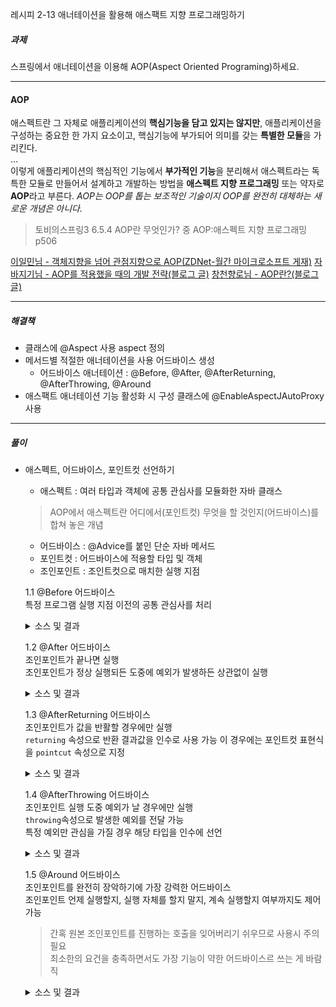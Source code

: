 레시피 2-13 애너테이션을 활용해 애스팩트 지향 프로그래밍하기

##### 과제
스프링에서 애너테이션을 이용해 AOP(Aspect Oriented Programing)하세요.

---

  #### AOP
  애스펙트란 그 자체로 애플리케이션의 **핵심기능을 담고 있지는 않지만**, 애플리케이션을 구성하는 중요한 한 가지 요소이고, 핵심기능에 부가되어 의미를 갖는 **특별한 모듈**을 가리킨다.    
  ...    
  이렇게 애플리케이션의 핵심적인 기능에서 **부가적인 기능**을 분리해서 애스펙트라는 독특한 모듈로 만들어서 설계하고 개발하는 방법을 **애스펙트 지향 프로그래밍** 또는 약자로 **AOP**라고 부른다. _AOP는 OOP를 톱는 보조적인 기술이지 OOP를 완전히 대체하는 새로운 개념은 아니다._
  > 토비의스프링3 6.5.4 AOP란 무엇인가? 중 AOP:애스펙트 지향 프로그래밍 p506

  [이일민님 - 객체지향을 넘어 관점지향으로 AOP(ZDNet-월간 마이크로소프트 게재)](http://www.zdnet.co.kr/news/news_view.asp?artice_id=00000039147106)
  [자바지기님 - AOP를 적용했을 때의 개발 전략(블로그 글)](http://www.javajigi.net/pages/viewpage.action?pageId=1066)
  [창천향로님 - AOP란?(블로그 글)](https://jojoldu.tistory.com/71?category=635883)

---

##### 해결책
* 클래스에 @Aspect 사용 aspect 정의
* 메서드별 적절한 애너테이션을 사용 어드바이스 생성
    * 어드바이스 애너테이션 : @Before, @After, @AfterReturning, @AfterThrowing, @Around
* 애스팩트 애너테이션 기능 활성화 시 구성 클래스에 @EnableAspectJAutoProxy 사용

---

##### 풀이
* 애스펙트, 어드바이스, 포인트컷 선언하기
    * 애스펙트 : 여러 타입과 객체에 공통 관심사를 모듈화한 자바 클래스
    > AOP에서 애스펙트란 어디에서(포인트컷) 무엇을 할 것인지(어드바이스)를 합쳐 놓은 개념
    * 어드바이스 : @Advice를 붙인 단순 자바 메서드
    * 포인트컷 : 어드바이스에 적용할 타입 및 객체
    * 조인포인트 : 조인트컷으로 매치한 실행 지점

    1.1 @Before 어드바이스    
    특정 프로그램 실행 지점 이전의 공통 관심사를 처리
    <details>
    <summary>소스 및 결과</summary>

    ```java
    // 애스펙트 전용 전
    1.0 + 2.0 = 3.0
    4.0 - 3.0 = 1.0
    2.0 * 3.0 = 6.0
    4.0 / 2.0 = 2.0
    10.0 kilogram = 22.0 pound
    5.0 kilometer = 3.1 mile

    @Aspect
    @Component
    public class CalculatorLoggingAspect {
        private Logger log = LoggerFactory.getLogger(this.getClass());
        @Before("execution(* *.*(..))")
        public void logBefore(JoinPoint joinPoint) {
            log.info("The method {}() begins with {} ", joinPoint.getSignature().getName(), Arrays.toString(joinPoint.getArgs()));
        }
      }
    // 적용 후
    INFO  ulator.CalculatorLoggingAspect - The method add() begins with [1.0, 2.0] 
    1.0 + 2.0 = 3.0
    INFO  ulator.CalculatorLoggingAspect - The method sub() begins with [4.0, 3.0] 
    4.0 - 3.0 = 1.0
    INFO  ulator.CalculatorLoggingAspect - The method mul() begins with [2.0, 3.0] 
    2.0 * 3.0 = 6.0
    INFO  ulator.CalculatorLoggingAspect - The method div() begins with [4.0, 2.0] 
    4.0 / 2.0 = 2.0
    INFO  ulator.CalculatorLoggingAspect - The method kilogramToPound() begins with [10.0] 
    10.0 kilogram = 22.0 pound
    INFO  ulator.CalculatorLoggingAspect - The method kilometerToMile() begins with [5.0] 
    5.0 kilometer = 3.1 mile
    ```
    </details>
    
    1.2 @After 어드바이스    
    조인포인트가 끝나면 실행    
    조인포인트가 정상 실행되든 도중에 예외가 발생하든 상관없이 실행
    <details>
        <summary>소스 및 결과</summary>

    ```java
    @Aspect
    @Component
    public class CalculatorLoggingAspect {
        ...
        @After("execution(* *.*(..))")
        public void logAfter(JoinPoint joinPoint) {
            log.info("The method {}() ends", joinPoint.getSignature().getName());
        }
      }
    // 적용 후
    - The method add() begins with [1.0, 2.0] 
    1.0 + 2.0 = 3.0
    - The method add() ends
    - The method sub() begins with [4.0, 3.0] 
    4.0 - 3.0 = 1.0
    - The method sub() ends
    - The method mul() begins with [2.0, 3.0] 
    2.0 * 3.0 = 6.0
    - The method mul() ends
    - The method div() begins with [4.0, 2.0] 
    4.0 / 2.0 = 2.0
    - The method div() ends
    - The method kilogramToPound() begins with [10.0] 
    10.0 kilogram = 22.0 pound
    - The method kilogramToPound() ends
    - The method kilometerToMile() begins with [5.0] 
    5.0 kilometer = 3.1 mile
    - The method kilometerToMile() ends
    ```
    </details>

    1.3 @AfterReturning 어드바이스    
    조인포인트가 값을 반활할 경우에만 실행    
    `returning` 속성으로 반환 결과값을 인수로 사용 가능 이 경우에는 포인트컷 표현식을 `pointcut` 속성으로 지정
    <details>
    <summary>소스 및 결과</summary>

    ```java
    @Aspect
    @Component
    public class CalculatorLoggingAspect {
        ...
        //@After("execution(* *.*(..))")
        //public void logAfter(JoinPoint joinPoint) {
        //    log.info("The method {}() ends", joinPoint.getSignature().getName());
        //}
        @AfterReturning(
            pointcut = "execution(* *.*(..))",
            returning = "result")
        public void logAfterReturning(JoinPoint joinPoint, Object result) {
            log.info("The method {}() ends with {}", joinPoint.getSignature().getName(), result);
        }
      }
    // 적용 후
    - The method add() begins with [1.0, 2.0] 
    1.0 + 2.0 = 3.0
    - The method add() ends with 3.0
    - The method sub() begins with [4.0, 3.0] 
    4.0 - 3.0 = 1.0
    - The method sub() ends with 1.0
    - The method mul() begins with [2.0, 3.0] 
    2.0 * 3.0 = 6.0
    - The method mul() ends with 6.0
    - The method div() begins with [4.0, 2.0] 
    4.0 / 2.0 = 2.0
    - The method div() ends with 2.0
    - The method kilogramToPound() begins with [10.0] 
    10.0 kilogram = 22.0 pound
    - The method kilogramToPound() ends with 22.0
    - The method kilometerToMile() begins with [5.0] 
    5.0 kilometer = 3.1 mile
    - The method kilometerToMile() ends with 3.1
    ```
    </details>

    1.4 @AfterThrowing 어드바이스    
    조인포인트 실행 도중 예외가 날 경우에만 실행    
    `throwing`속성으로 발생한 예외를 전달 가능    
    특정 예외만 관심을 가질 경우 해당 타입을 인수에 선언
    <details>
    <summary>소스 및 결과</summary>

    ```java
    public class Main {
    public static void main(String[] args) {
      ...
      arithmeticCalculator.div(4, 0);
      ...
    }

    @Aspect
    @Component
    public class CalculatorLoggingAspect {
        ...
        @AfterThrowing(
            pointcut = "execution(* *.*(..))",
            throwing = "e")
        public void logAfterThrowing(JoinPoint joinPoint, IllegalArgumentException e) {
            log.error("Illegal argument {} in {}()", Arrays.toString(joinPoint.getArgs()), joinPoint.getSignature().getName());
        }
      }
    // 적용 후
    - The method div() begins with [4.0, 0.0] 
    - Illegal argument [4.0, 0.0] in div()
    Exception in thread "main" java.lang.IllegalArgumentException: Division by zero
    ...
    ```
    </details>

    1.5 @Around 어드바이스    
    조인포인트를 완전히 장악하기에 가장 강력한 어드바이스   
    조인포인트 언제 실행할지, 실행 자체를 할지 말지, 계속 실행할지 여부까지도 제어 가능    
    > 간혹 원본 조인포인트를 진행하는 호출을 잊어버리기 쉬우므로 사용시 주의 필요    
    > 최소한의 요건을 충족하면서도 가장 기능이 약한 어드바이스르 쓰는 게 바람직
    <details>
    <summary>소스 및 결과</summary>

    ```java
    @Aspect
    @Component
    public class CalculatorLoggingAspect {
        @Around("execution(* *.*(..))")
        public Object logAround(ProceedingJoinPoint joinPoint) throws Throwable {
            log.info("The method {}() begins with {}", joinPoint.getSignature().getName(), Arrays.toString(joinPoint.getArgs()));
            try {
                Object result = joinPoint.proceed();
                log.info("The method {}() ends with ", joinPoint.getSignature().getName(), result);
                return result;
            } catch (IllegalArgumentException e) {
                log.error("Illegal argument {} in {}()", Arrays.toString(joinPoint.getArgs()) , joinPoint.getSignature().getName());
                throw e;
            }
        }
      }
    // 적용 후
    - The method add() begins with [1.0, 2.0]
    1.0 + 2.0 = 3.0
    - The method add() ends with 3.0
    - The method sub() begins with [4.0, 3.0]
    4.0 - 3.0 = 1.0
    - The method sub() ends with 1.0
    - The method mul() begins with [2.0, 3.0]
    2.0 * 3.0 = 6.0
    - The method mul() ends with 6.0
    - The method div() begins with [4.0, 2.0]
    4.0 / 2.0 = 2.0
    - The method div() ends with 2.0
    - The method div() begins with [4.0, 0.0]
    - Illegal argument [4.0, 0.0] in div()
    Exception in thread "main" java.lang.IllegalArgumentException: Division by zero
    ...
    ```
    </details>

